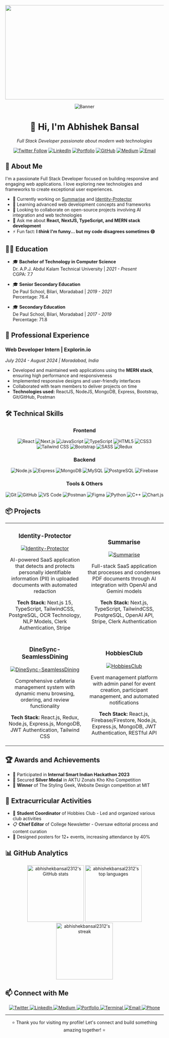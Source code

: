 <div align="center">
  <p align="center">
  <img src="https://images-wixmp-ed30a86b8c4ca887773594c2.wixmp.com/f/c83c004e-1370-4756-88e5-4071de797088/dgdq8br-09cc7ad6-a021-47a5-b0e0-917b12b0f7a7.gif?token=eyJ0eXAiOiJKV1QiLCJhbGciOiJIUzI1NiJ9.eyJzdWIiOiJ1cm46YXBwOjdlMGQxODg5ODIyNjQzNzNhNWYwZDQxNWVhMGQyNmUwIiwiaXNzIjoidXJuOmFwcDo3ZTBkMTg4OTgyMjY0MzczYTVmMGQ0MTVlYTBkMjZlMCIsIm9iaiI6W1t7InBhdGgiOiJcL2ZcL2M4M2MwMDRlLTEzNzAtNDc1Ni04OGU1LTQwNzFkZTc5NzA4OFwvZGdkcThici0wOWNjN2FkNi1hMDIxLTQ3YTUtYjBlMC05MTdiMTJiMGY3YTcuZ2lmIn1dXSwiYXVkIjpbInVybjpzZXJ2aWNlOmZpbGUuZG93bmxvYWQiXX0.tqRMtE-b2QiI2nnefNxSDMJvZCcYqFmq2ccg_Xfzqb8" alt="MasterHead" width="1400" height="300"/>
</p>

  <img src="https://raw.githubusercontent.com/abhishekbansal2312/abhishekbansal2312/main/banner.gif" alt="Banner" />
  <h1>👋 Hi, I'm Abhishek Bansal</h1>
  <p><em>Full Stack Developer passionate about modern web technologies</em></p>
  
  [![Twitter Follow](https://img.shields.io/twitter/follow/abhishek_ban23?logo=twitter&style=for-the-badge)](https://twitter.com/abhishek_ban23)
  [![LinkedIn](https://img.shields.io/badge/-LinkedIn-0077B5?style=for-the-badge&logo=linkedin&logoColor=white)](https://www.linkedin.com/in/abhishek-bansal-03ba6b267)
  [![Portfolio](https://img.shields.io/badge/-Portfolio-000000?style=for-the-badge&logo=react&logoColor=white)](https://abhishekbansal.netlify.app/)
  [![GitHub](https://img.shields.io/badge/-GitHub-181717?style=for-the-badge&logo=github)](https://github.com/abhishekbansal2312)
  [![Medium](https://img.shields.io/badge/-Medium-12100E?style=for-the-badge&logo=medium&logoColor=white)](https://medium.com/@abhishekbansal2312)
  [![Email](https://img.shields.io/badge/-Email-D14836?style=for-the-badge&logo=gmail&logoColor=white)](mailto:abhishekbansal2312@gmail.com)
</div>

## 🚀 About Me

I'm a passionate Full Stack Developer focused on building responsive and engaging web applications. I love exploring new technologies and frameworks to create exceptional user experiences.

- 🔭 Currently working on [Summarise](https://summarise-nine.vercel.app/) and [Identity-Protector](https://github.com/abhishekbansal2312/Identity-Protector)
- 🌱 Learning advanced web development concepts and frameworks
- 👯 Looking to collaborate on open-source projects involving AI integration and web technologies
- 💬 Ask me about **React, NextJS, TypeScript, and MERN stack development**
- ⚡ Fun fact: **I *think* I'm funny... but my code disagrees sometimes 😄**

## 🧑‍🎓 Education

- 🎓 **Bachelor of Technology in Computer Science**  
  Dr. A.P.J. Abdul Kalam Technical University | *2021 - Present*  
  CGPA: 7.7

- 🎓 **Senior Secondary Education**  
  De Paul School, Bilari, Moradabad | *2019 - 2021*  
  Percentage: 76.4

- 🎓 **Secondary Education**  
  De Paul School, Bilari, Moradabad | *2017 - 2019*  
  Percentage: 71.8

## 💼 Professional Experience

### Web Developer Intern | Explorin.io
*July 2024 - August 2024 | Moradabad, India*

- Developed and maintained web applications using the **MERN stack**, ensuring high performance and responsiveness
- Implemented responsive designs and user-friendly interfaces
- Collaborated with team members to deliver projects on time
- **Technologies used:** ReactJS, NodeJS, MongoDB, Express, Bootstrap, Git/GitHub, Postman

## 🛠️ Technical Skills

<div align="center">
  
  ### Frontend
  ![React](https://img.shields.io/badge/-React-61DAFB?style=for-the-badge&logo=react&logoColor=black)
  ![Next.js](https://img.shields.io/badge/-Next.js-000000?style=for-the-badge&logo=next.js&logoColor=white)
  ![JavaScript](https://img.shields.io/badge/-JavaScript-F7DF1E?style=for-the-badge&logo=javascript&logoColor=black)
  ![TypeScript](https://img.shields.io/badge/-TypeScript-3178C6?style=for-the-badge&logo=typescript&logoColor=white)
  ![HTML5](https://img.shields.io/badge/-HTML5-E34F26?style=for-the-badge&logo=html5&logoColor=white)
  ![CSS3](https://img.shields.io/badge/-CSS3-1572B6?style=for-the-badge&logo=css3&logoColor=white)
  ![Tailwind CSS](https://img.shields.io/badge/-Tailwind_CSS-38B2AC?style=for-the-badge&logo=tailwind-css&logoColor=white)
  ![Bootstrap](https://img.shields.io/badge/-Bootstrap-7952B3?style=for-the-badge&logo=bootstrap&logoColor=white)
  ![SASS](https://img.shields.io/badge/-SASS-CC6699?style=for-the-badge&logo=sass&logoColor=white)
  ![Redux](https://img.shields.io/badge/-Redux-764ABC?style=for-the-badge&logo=redux&logoColor=white)
  
  ### Backend
  ![Node.js](https://img.shields.io/badge/-Node.js-339933?style=for-the-badge&logo=node.js&logoColor=white)
  ![Express](https://img.shields.io/badge/-Express-000000?style=for-the-badge&logo=express&logoColor=white)
  ![MongoDB](https://img.shields.io/badge/-MongoDB-47A248?style=for-the-badge&logo=mongodb&logoColor=white)
  ![MySQL](https://img.shields.io/badge/-MySQL-4479A1?style=for-the-badge&logo=mysql&logoColor=white)
  ![PostgreSQL](https://img.shields.io/badge/-PostgreSQL-336791?style=for-the-badge&logo=postgresql&logoColor=white)
  ![Firebase](https://img.shields.io/badge/-Firebase-FFCA28?style=for-the-badge&logo=firebase&logoColor=black)

  ### Tools & Others
  ![Git](https://img.shields.io/badge/-Git-F05032?style=for-the-badge&logo=git&logoColor=white)
  ![GitHub](https://img.shields.io/badge/-GitHub-181717?style=for-the-badge&logo=github)
  ![VS Code](https://img.shields.io/badge/-VS_Code-007ACC?style=for-the-badge&logo=visual-studio-code&logoColor=white)
  ![Postman](https://img.shields.io/badge/-Postman-FF6C37?style=for-the-badge&logo=postman&logoColor=white)
  ![Figma](https://img.shields.io/badge/-Figma-F24E1E?style=for-the-badge&logo=figma&logoColor=white)
  ![Python](https://img.shields.io/badge/-Python-3776AB?style=for-the-badge&logo=python&logoColor=white)
  ![C++](https://img.shields.io/badge/-C++-00599C?style=for-the-badge&logo=c%2B%2B&logoColor=white)
  ![Chart.js](https://img.shields.io/badge/-Chart.js-FF6384?style=for-the-badge&logo=chart.js&logoColor=white)
</div>

## 📦 Projects

<div align="center">
<table>
  <tr>
    <td width="50%">
      <h3 align="center">Identity-Protector</h3>
      <p align="center">
        <a href="https://github.com/abhishekbansal2312/Identity-Protector" target="_blank">
          <img src="https://github-readme-stats.vercel.app/api/pin/?username=abhishekbansal2312&repo=Identity-Protector&theme=tokyonight" alt="Identity-Protector" />
        </a>
      </p>
      <p align="center">
        AI-powered SaaS application that detects and protects personally identifiable information (PII) in uploaded documents with automated redaction
      </p>
      <p align="center">
        <strong>Tech Stack:</strong> Next.js 15, TypeScript, TailwindCSS, PostgreSQL, OCR Technology, NLP Models, Clerk Authentication, Stripe
      </p>
    </td>
    <td width="50%">
      <h3 align="center">Summarise</h3>
      <p align="center">
        <a href="https://summarise-nine.vercel.app/" target="_blank">
          <img src="https://github-readme-stats.vercel.app/api/pin/?username=abhishekbansal2312&repo=Summarise&theme=tokyonight" alt="Summarise" />
        </a>
      </p>
      <p align="center">
        Full-stack SaaS application that processes and condenses PDF documents through AI integration with OpenAI and Gemini models
      </p>
      <p align="center">
        <strong>Tech Stack:</strong> Next.js, TypeScript, TailwindCSS, PostgreSQL, OpenAI API, Stripe, Clerk Authentication
      </p>
    </td>
  </tr>
  <tr>
    <td width="50%">
      <h3 align="center">DineSync-SeamlessDining</h3>
      <p align="center">
        <a href="https://github.com/abhishekbansal2312/DineSync-SeamlessDining" target="_blank">
          <img src="https://github-readme-stats.vercel.app/api/pin/?username=abhishekbansal2312&repo=DineSync-SeamlessDining&theme=tokyonight" alt="DineSync-SeamlessDining" />
        </a>
      </p>
      <p align="center">
        Comprehensive cafeteria management system with dynamic menu browsing, ordering, and review functionality
      </p>
      <p align="center">
        <strong>Tech Stack:</strong> React.js, Redux, Node.js, Express.js, MongoDB, JWT Authentication, Tailwind CSS
      </p>
    </td>
    <td width="50%">
      <h3 align="center">HobbiesClub</h3>
      <p align="center">
        <a href="https://github.com/abhishekbansal2312/EventManagement.git" target="_blank">
          <img src="https://github-readme-stats.vercel.app/api/pin/?username=abhishekbansal2312&repo=EventManagement&theme=tokyonight" alt="HobbiesClub" />
        </a>
      </p>
      <p align="center">
        Event management platform with admin panel for event creation, participant management, and automated notifications
      </p>
      <p align="center">
        <strong>Tech Stack:</strong> React.js, Firebase/Firestore, Node.js, Express.js, MongoDB, JWT Authentication, RESTful API
      </p>
    </td>
  </tr>
</table>
</div>

## 🏆 Awards and Achievements

- 🏅 Participated in **Internal Smart Indian Hackathon 2023**
- 🥈 Secured **Silver Medal** in AKTU Zonals Kho Kho Competition
- 🥇 **Winner** of The Styling Geek, Website Design competition at MIT

## 🎉 Extracurricular Activities

- 🌟 **Student Coordinator** of Hobbies Club - Led and organized various club activities
- 📋 **Chief Editor** of College Newsletter - Oversaw editorial process and content curation
- 🎨 Designed posters for 12+ events, increasing attendance by 40%

## 📊 GitHub Analytics

<div align="center">
  <img height="180em" src="https://github-readme-stats.vercel.app/api?username=abhishekbansal2312&show_icons=true&theme=tokyonight" alt="abhishekbansal2312's GitHub stats" />
  <img height="180em" src="https://github-readme-stats.vercel.app/api/top-langs/?username=abhishekbansal2312&layout=compact&theme=tokyonight" alt="abhishekbansal2312's top languages" />
</div>
<div align="center">
  <img height="180em" src="https://github-readme-streak-stats.herokuapp.com/?user=abhishekbansal2312&theme=tokyonight" alt="abhishekbansal2312's streak" />
</div>

## 📫 Connect with Me

<div align="center">
  <a href="https://twitter.com/abhishek_ban23" target="_blank">
    <img src="https://img.shields.io/badge/Twitter-%231DA1F2.svg?style=for-the-badge&logo=Twitter&logoColor=white" alt="Twitter" />
  </a>
  <a href="https://www.linkedin.com/in/abhishek-bansal-03ba6b267" target="_blank">
    <img src="https://img.shields.io/badge/LinkedIn-%230077B5.svg?style=for-the-badge&logo=linkedin&logoColor=white" alt="LinkedIn" />
  </a>
  <a href="https://medium.com/@abhishekbansal2312" target="_blank">
    <img src="https://img.shields.io/badge/Medium-%23000000.svg?style=for-the-badge&logo=Medium&logoColor=white" alt="Medium" />
  </a>
  <a href="https://abhishekbansal.netlify.app/" target="_blank">
    <img src="https://img.shields.io/badge/Portfolio-%23000000.svg?style=for-the-badge&logo=react&logoColor=white" alt="Portfolio" />
  </a>
  <a href="https://abhishekbansal2312.github.io/cmd/" target="_blank">
    <img src="https://img.shields.io/badge/Terminal-%234D4D4D.svg?style=for-the-badge&logo=windows-terminal&logoColor=white" alt="Terminal" />
  </a>
  <a href="mailto:abhishekbansal2312@gmail.com" target="_blank">
    <img src="https://img.shields.io/badge/Email-D14836?style=for-the-badge&logo=gmail&logoColor=white" alt="Email" />
  </a>
  <a href="tel:+919897652706" target="_blank">
    <img src="https://img.shields.io/badge/Phone-%2348BB78.svg?style=for-the-badge&logo=whatsapp&logoColor=white" alt="Phone" />
  </a>
</div>

---

<div align="center">
  <p>⭐️ Thank you for visiting my profile! Let's connect and build something amazing together! ⭐️</p>
</div>
